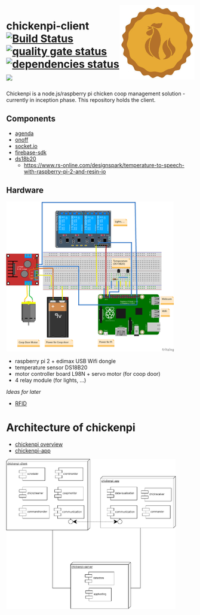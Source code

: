 <img style="float: right;" alt="chickenpi logo" src="https://github.com/joergsesterhenn/chickenpi/raw/master/chickenpi.png" height="200">

# chickenpi-client  [![Build Status](https://travis-ci.org/joergsesterhenn/chickenpi-client.svg?branch=master)](https://travis-ci.org/joergsesterhenn/chickenpi-client) <a href="https://sonarcloud.io/dashboard?id=de.chickenpi:chickenpi-client"><img alt="quality gate status" src="https://sonarcloud.io/api/badges/gate?key=de.chickenpi:chickenpi-client"/></a> <a href="https://david-dm.org/joergsesterhenn/chickenpi-client"> <img title="dependencies status" src="https://david-dm.org/joergsesterhenn/chickenpi-client/status.svg"/></a><a href="https://david-dm.org/joergsesterhenn/chickenpi-client?type=dev" title="devDependencies status"><img src="https://david-dm.org/joergsesterhenn/chickenpi-client/dev-status.svg"/></a>
Chickenpi is a node.js/raspberry pi chicken coop management solution - currently in inception phase.
This repository holds the client. 

## Components 
* [agenda](https://github.com/agenda/agenda) 
* [onoff](https://github.com/fivdi/onoff) 
* [socket.io](https://github.com/socketio/socket.io)
* [firebase-sdk](https://firebase.google.com/support/release-notes/js)
* [ds18b20](https://github.com/chamerling/ds18b20) 
  * https://www.rs-online.com/designspark/temperature-to-speech-with-raspberry-pi-2-and-resin-io


## Hardware
<img alt="hardware" src="https://github.com/joergsesterhenn/chickenpi-client/blob/master/chickenpi_Steckplatine.png" height="400">


* raspberry pi 2 + edimax USB Wifi dongle
* temperature sensor DS18B20 
* motor controller board L98N + servo motor (for coop door)
* 4 relay module (for lights, ...)

_Ideas for later_
* [RFID](http://www.sunspot.co.uk/Projects/RFID/Chickens_RFID.html)

# Architecture of chickenpi
* [chickenpi overview](https://github.com/joergsesterhenn/chickenpi)
* [chickenpi-app](https://github.com/joergsesterhenn/chickenpi-app)

<img alt="architecture" src="https://github.com/joergsesterhenn/chickenpi/blob/master/chickenpi_architecture.png" height="400">
